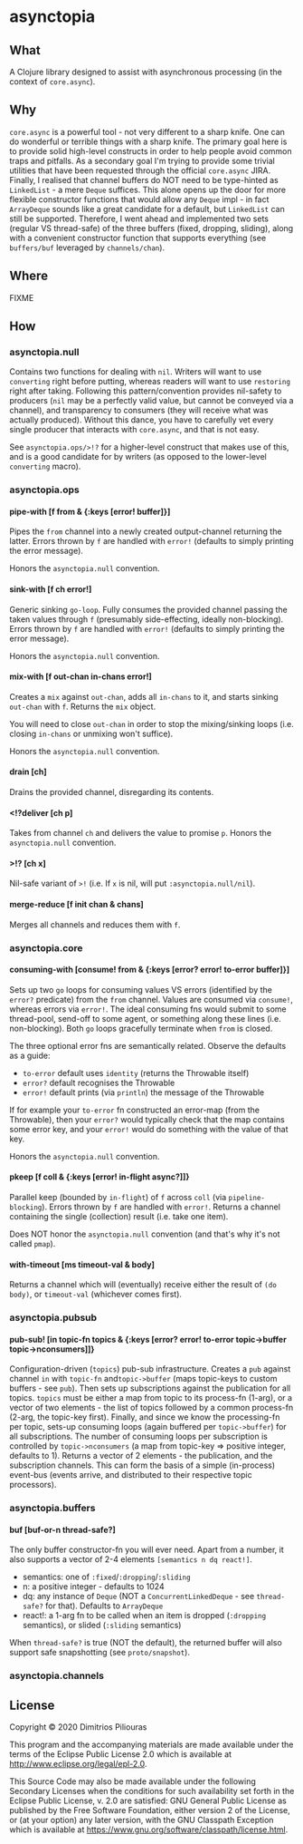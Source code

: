 # asynctopia

## What
A Clojure library designed to assist with asynchronous processing (in the context of `core.async`).

## Why
`core.async` is a powerful tool - not very different to a sharp knife. One can do wonderful or terrible things with a sharp knife.
The primary goal here is to provide solid high-level constructs in order to help people avoid common traps and pitfalls. 
As a secondary goal I'm trying to provide some trivial utilities that have been requested through the official `core.async` JIRA.
Finally, I realised that channel buffers do NOT need to be type-hinted as `LinkedList` - a mere `Deque` suffices. 
This alone opens up the door for more flexible constructor functions that would allow any `Deque` impl - in fact `ArrayDeque` 
sounds like a great candidate for a default, but `LinkedList` can still be supported. Therefore, I went ahead and implemented 
two sets (regular VS thread-safe) of the three buffers (fixed, dropping, sliding), along with a convenient constructor function 
that supports everything (see `buffers/buf` leveraged by `channels/chan`).

## Where
FIXME

## How
### asynctopia.null
Contains two functions for dealing with `nil`. Writers will want to use `converting` right before putting, 
whereas readers will want to use `restoring` right after taking. Following this pattern/convention provides
nil-safety to producers (`nil` may be a perfectly valid value, but cannot be conveyed via a channel), 
and transparency to consumers (they will receive what was actually produced). Without this dance, you have to 
carefully vet every single producer that interacts with `core.async`, and that is not easy.
  
See `asynctopia.ops/>!?` for a higher-level construct that makes use of this, and is a good candidate for by writers 
(as opposed to the lower-level `converting` macro). 

### asynctopia.ops
#### pipe-with \[f from & {:keys \[error! buffer\]}\]
Pipes the `from` channel into a newly created output-channel 
returning the latter. Errors thrown by `f` are handled with `error!` 
(defaults to simply printing the error message). 

Honors the `asynctopia.null` convention. 

#### sink-with \[f ch error!\]
Generic sinking `go-loop`. Fully consumes the provided channel 
passing the taken values through `f` (presumably side-effecting, ideally non-blocking).
Errors thrown by `f` are handled with `error!` (defaults to simply printing the error message).

Honors the `asynctopia.null` convention. 

#### mix-with \[f out-chan in-chans error!\]
Creates a `mix` against `out-chan`, adds all `in-chans` to it,
and starts sinking `out-chan` with `f`. Returns the `mix` object.

You will need to close `out-chan` in order to stop the mixing/sinking loops 
(i.e. closing `in-chans` or unmixing  won't suffice). 

Honors the `asynctopia.null` convention. 

#### drain \[ch\]
Drains the provided channel, disregarding its contents.

#### <!?deliver \[ch p\]
Takes from channel `ch` and delivers the value to promise `p`.
Honors the `asynctopia.null` convention. 

#### >!? \[ch x\]
Nil-safe variant of `>!` (i.e. If `x` is nil, will put `:asynctopia.null/nil`). 

#### merge-reduce \[f init chan & chans\]
Merges all channels and reduces them with `f`.

### asynctopia.core
#### consuming-with \[consume! from & {:keys \[error? error! to-error buffer\]}\]
Sets up two `go` loops for consuming values VS errors (identified by the `error?` predicate) 
from the `from` channel. Values are consumed via `consume!`, whereas errors via `error!`.
The ideal consuming fns would submit to some thread-pool, send-off to some agent, 
or something along these lines (i.e. non-blocking). Both `go` loops gracefully terminate when `from` is closed.

The three optional error fns are semantically related. Observe the defaults as a guide: 
 
 - `to-error` default uses `identity` (returns the Throwable itself) 
 - `error?` default recognises the Throwable
 - `error!` default prints (via `println`) the message of the Throwable

If for example your `to-error` fn constructed an error-map (from the Throwable), then your `error?` 
would typically check that the map contains some error key, and your `error!` would do something 
with the value of that key. 

Honors the `asynctopia.null` convention. 

#### pkeep \[f coll & {:keys \[error! in-flight async?\]\]}
Parallel keep (bounded by `in-flight`) of `f` across `coll` (via `pipeline-blocking`).
Errors thrown by `f` are handled with `error!`. Returns a channel containing the single 
(collection) result (i.e. take one item).

Does NOT honor the `asynctopia.null` convention (and that's why it's not called `pmap`).  

#### with-timeout \[ms timeout-val & body\]
Returns a channel which will (eventually) receive either the result of `(do body)`, 
or `timeout-val` (whichever comes first).

### asynctopia.pubsub 
#### pub-sub! \[in topic-fn topics & {:keys \[error? error! to-error topic->buffer topic->nconsumers\]\]}
Configuration-driven (`topics`) pub-sub infrastructure.
Creates a `pub` against channel `in` with `topic-fn` and`topic->buffer` 
(maps topic-keys to custom buffers - see `pub`).
Then sets up subscriptions against the publication for all topics.
`topics` must be either a map from topic to its process-fn (1-arg), 
or a vector of two elements - the list of topics followed by a common 
process-fn (2-arg, the topic-key first). Finally, and since we know 
the processing-fn per topic, sets-up consuming loops (again buffered per `topic->buffer`) 
for all subscriptions. The number of consuming loops per subscription is controlled by 
`topic->nconsumers` (a map from topic-key => positive integer, defaults to 1).
Returns a vector of 2 elements - the publication, and the subscription channels.
This can form the basis of a simple (in-process) event-bus (events arrive,
and distributed to their respective topic processors).

### asynctopia.buffers
#### buf \[buf-or-n thread-safe?\]
The only buffer constructor-fn you will ever need. Apart from a number,
it also supports a vector of 2-4 elements `[semantics n dq react!]`. 

- semantics: one of `:fixed`/`:dropping`/`:sliding`
- n: a positive integer - defaults to 1024
- dq: any instance of `Deque` (NOT a `ConcurrentLinkedDeque` - see `thread-safe?` for that). Defaults to `ArrayDeque`
- react!: a 1-arg fn to be called when an item is dropped (`:dropping` semantics), or slided (`:sliding` semantics)

When `thread-safe?` is true (NOT the default), the returned buffer will also support safe snapshotting (see `proto/snapshot`).

### asynctopia.channels


## License

Copyright © 2020 Dimitrios Piliouras

This program and the accompanying materials are made available under the
terms of the Eclipse Public License 2.0 which is available at
http://www.eclipse.org/legal/epl-2.0.

This Source Code may also be made available under the following Secondary
Licenses when the conditions for such availability set forth in the Eclipse
Public License, v. 2.0 are satisfied: GNU General Public License as published by
the Free Software Foundation, either version 2 of the License, or (at your
option) any later version, with the GNU Classpath Exception which is available
at https://www.gnu.org/software/classpath/license.html.
